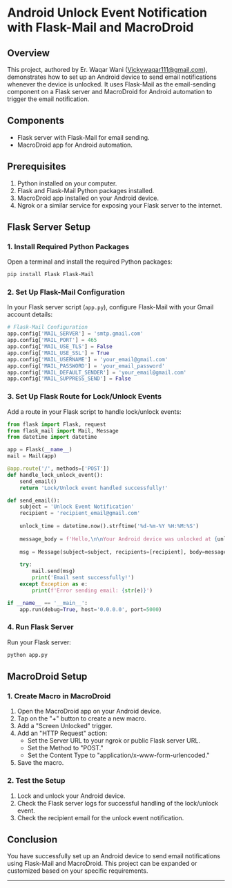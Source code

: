 # Android Unlock Event Notification with Flask-Mail and MacroDroid

## Overview

This project, authored by Er. Waqar Wani (Vickywaqar111@gmail.com), demonstrates how to set up an Android device to send email notifications whenever the device is unlocked. It uses Flask-Mail as the email-sending component on a Flask server and MacroDroid for Android automation to trigger the email notification.

## Components

- Flask server with Flask-Mail for email sending.
- MacroDroid app for Android automation.

## Prerequisites

1. Python installed on your computer.
2. Flask and Flask-Mail Python packages installed.
3. MacroDroid app installed on your Android device.
4. Ngrok or a similar service for exposing your Flask server to the internet.

## Flask Server Setup

### 1. Install Required Python Packages

Open a terminal and install the required Python packages:

```bash
pip install Flask Flask-Mail
```

### 2. Set Up Flask-Mail Configuration

In your Flask server script (`app.py`), configure Flask-Mail with your Gmail account details:

```python
# Flask-Mail Configuration
app.config['MAIL_SERVER'] = 'smtp.gmail.com'
app.config['MAIL_PORT'] = 465
app.config['MAIL_USE_TLS'] = False
app.config['MAIL_USE_SSL'] = True
app.config['MAIL_USERNAME'] = 'your_email@gmail.com'
app.config['MAIL_PASSWORD'] = 'your_email_password'
app.config['MAIL_DEFAULT_SENDER'] = 'your_email@gmail.com'
app.config['MAIL_SUPPRESS_SEND'] = False
```

### 3. Set Up Flask Route for Lock/Unlock Events

Add a route in your Flask script to handle lock/unlock events:

```python
from flask import Flask, request
from flask_mail import Mail, Message
from datetime import datetime

app = Flask(__name__)
mail = Mail(app)

@app.route('/', methods=['POST'])
def handle_lock_unlock_event():
    send_email()
    return 'Lock/Unlock event handled successfully!'

def send_email():
    subject = 'Unlock Event Notification'
    recipient = 'recipient_email@gmail.com'
    
    unlock_time = datetime.now().strftime('%d-%m-%Y %H:%M:%S')
    
    message_body = f'Hello,\n\nYour Android device was unlocked at {unlock_time}.\n\nThis is a notification from Flask-Mail.'
    
    msg = Message(subject=subject, recipients=[recipient], body=message_body)
    
    try:
        mail.send(msg)
        print('Email sent successfully!')
    except Exception as e:
        print(f'Error sending email: {str(e)}')

if __name__ == '__main__':
    app.run(debug=True, host='0.0.0.0', port=5000)
```

### 4. Run Flask Server

Run your Flask server:

```bash
python app.py
```

## MacroDroid Setup

### 1. Create Macro in MacroDroid

1. Open the MacroDroid app on your Android device.
2. Tap on the "+" button to create a new macro.
3. Add a "Screen Unlocked" trigger.
4. Add an "HTTP Request" action:
   - Set the Server URL to your ngrok or public Flask server URL.
   - Set the Method to "POST."
   - Set the Content Type to "application/x-www-form-urlencoded."
5. Save the macro.

### 2. Test the Setup

1. Lock and unlock your Android device.
2. Check the Flask server logs for successful handling of the lock/unlock event.
3. Check the recipient email for the unlock event notification.

## Conclusion

You have successfully set up an Android device to send email notifications using Flask-Mail and MacroDroid. This project can be expanded or customized based on your specific requirements.

---